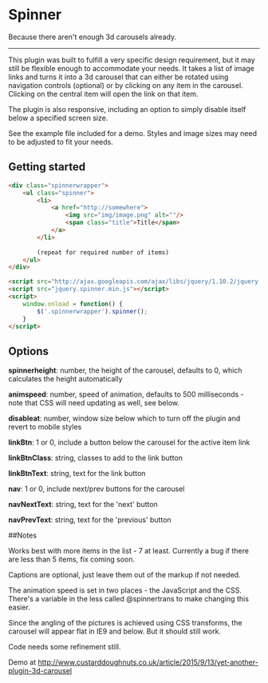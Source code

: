 Spinner
=======

Because there aren't enough 3d carousels already.

---

This plugin was built to fulfill a very specific design requirement, but it may still be flexible enough to accommodate your needs. It takes a list of image links and turns it into a 3d carousel that can either be rotated using navigation controls (optional) or by clicking on any item in the carousel. Clicking on the central item will open the link on that item.

The plugin is also responsive, including an option to simply disable itself below a specified screen size.

See the example file included for a demo. Styles and image sizes may need to be adjusted to fit your needs.

## Getting started

```html
<div class="spinnerwrapper">
    <ul class="spinner">
        <li>
            <a href="http://somewhere">
                <img src="img/image.png" alt=""/>
                <span class="title">Title</span>
            </a>
        </li>
        
        (repeat for required number of items)
    </ul>
</div>

<script src="http://ajax.googleapis.com/ajax/libs/jquery/1.10.2/jquery.min.js"></script>
<script src="jquery.spinner.min.js"></script>
<script>
    window.onload = function() {
        $('.spinnerwrapper').spinner();
    }
</script>
```

## Options

**spinnerheight**: number, the height of the carousel, defaults to 0, which calculates the height automatically

**animspeed**: number, speed of animation, defaults to 500 milliseconds - note that CSS will need updating as well, see below.

**disableat**: number, window size below which to turn off the plugin and revert to mobile styles

**linkBtn**: 1 or 0, include a button below the carousel for the active item link

**linkBtnClass**: string, classes to add to the link button

**linkBtnText**: string, text for the link button

**nav**: 1 or 0, include next/prev buttons for the carousel

**navNextText**: string, text for the 'next' button

**navPrevText**: string, text for the 'previous' button

##Notes

Works best with more items in the list - 7 at least. Currently a bug if there are less than 5 items, fix coming soon.

Captions are optional, just leave them out of the markup if not needed.

The animation speed is set in two places - the JavaScript and the CSS. There's a variable in the less called @spinnertrans to make changing this easier.

Since the angling of the pictures is achieved using CSS transforms, the carousel will appear flat in IE9 and below. But it should still work.

Code needs some refinement still.

Demo at http://www.custarddoughnuts.co.uk/article/2015/9/13/yet-another-plugin-3d-carousel

